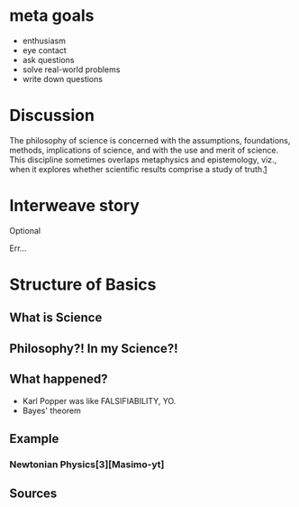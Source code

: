 # meta goals

* enthusiasm
* eye contact
* ask questions
* solve real-world problems
* write down questions


# Discussion

The philosophy of science is concerned with the assumptions, foundations, methods, implications of science, and with the use and merit of science. This discipline sometimes overlaps metaphysics and epistemology, viz., when it explores whether scientific results comprise a study of truth.[1][1]

# Interweave story
Optional

Err...

# Structure of Basics

## What is Science

## Philosophy?! In my Science?!

## What happened?
* Karl Popper was like FALSIFIABILITY, YO.
* Bayes' theorem


## Example

### Newtonian Physics[3][Masimo-yt]




## Sources

[1]: "http://en.wikipedia.org/wiki/Philosophy_of_science"
[nos]: "http://www.amazon.com/Nonsense-Stilts-Tell-Science-Bunk/dp/0226667863"
[Massimo-yt]: "https://www.youtube.com/watch?v=I-d7dbo-xag"